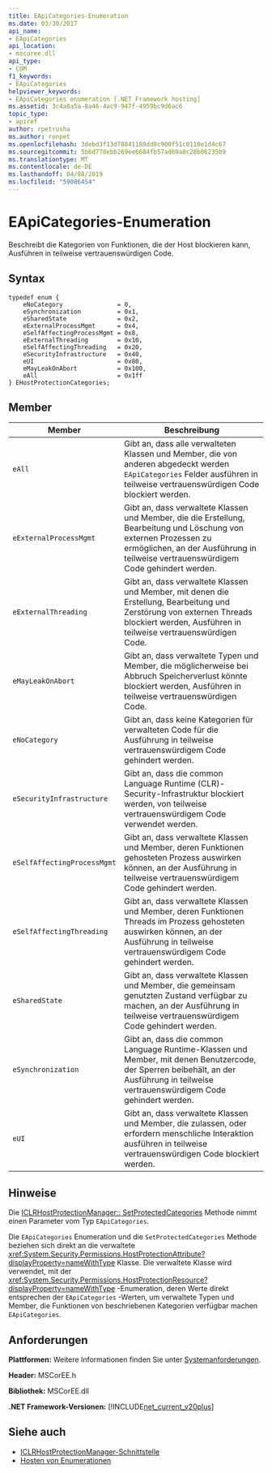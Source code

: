 ```yaml
---
title: EApiCategories-Enumeration
ms.date: 03/30/2017
api_name:
- EApiCategories
api_location:
- mscoree.dll
api_type:
- COM
f1_keywords:
- EApiCategories
helpviewer_keywords:
- EApiCategories enumeration [.NET Framework hosting]
ms.assetid: 3c4a8a5a-8a46-4ac9-947f-4959bc9d6ac6
topic_type:
- apiref
author: rpetrusha
ms.author: ronpet
ms.openlocfilehash: 3debd3f13d78841188dd8c900f51c0110e1d4c67
ms.sourcegitcommit: 5b6d778ebb269ee6684fb57ad69a8c28b06235b9
ms.translationtype: MT
ms.contentlocale: de-DE
ms.lasthandoff: 04/08/2019
ms.locfileid: "59086454"
---
```

# <a name="eapicategories-enumeration"></a>EApiCategories-Enumeration
Beschreibt die Kategorien von Funktionen, die der Host blockieren kann, Ausführen in teilweise vertrauenswürdigen Code.  
  
## <a name="syntax"></a>Syntax  
  
```  
typedef enum {  
    eNoCategory               = 0,  
    eSynchronization          = 0x1,  
    eSharedState              = 0x2,  
    eExternalProcessMgmt      = 0x4,  
    eSelfAffectingProcessMgmt = 0x8,  
    eExternalThreading        = 0x10,  
    eSelfAffectingThreading   = 0x20,  
    eSecurityInfrastructure   = 0x40,  
    eUI                       = 0x80,  
    eMayLeakOnAbort           = 0x100,  
    eAll                      = 0x1ff  
} EHostProtectionCategories;  
```  
  
## <a name="members"></a>Member  
  
|Member|Beschreibung|  
|------------|-----------------|  
|`eAll`|Gibt an, dass alle verwalteten Klassen und Member, die von anderen abgedeckt werden `EApiCategories` Felder ausführen in teilweise vertrauenswürdigen Code blockiert werden.|  
|`eExternalProcessMgmt`|Gibt an, dass verwaltete Klassen und Member, die die Erstellung, Bearbeitung und Löschung von externen Prozessen zu ermöglichen, an der Ausführung in teilweise vertrauenswürdigem Code gehindert werden.|  
|`eExternalThreading`|Gibt an, dass verwaltete Klassen und Member, mit denen die Erstellung, Bearbeitung und Zerstörung von externen Threads blockiert werden, Ausführen in teilweise vertrauenswürdigen Code.|  
|`eMayLeakOnAbort`|Gibt an, dass verwaltete Typen und Member, die möglicherweise bei Abbruch Speicherverlust könnte blockiert werden, Ausführen in teilweise vertrauenswürdigen Code.|  
|`eNoCategory`|Gibt an, dass keine Kategorien für verwalteten Code für die Ausführung in teilweise vertrauenswürdigem Code gehindert werden.|  
|`eSecurityInfrastructure`|Gibt an, dass die common Language Runtime (CLR)-Security-Infrastruktur blockiert werden, von teilweise vertrauenswürdigem Code verwendet werden.|  
|`eSelfAffectingProcessMgmt`|Gibt an, dass verwaltete Klassen und Member, deren Funktionen gehosteten Prozess auswirken können, an der Ausführung in teilweise vertrauenswürdigem Code gehindert werden.|  
|`eSelfAffectingThreading`|Gibt an, dass verwaltete Klassen und Member, deren Funktionen Threads im Prozess gehosteten auswirken können, an der Ausführung in teilweise vertrauenswürdigem Code gehindert werden.|  
|`eSharedState`|Gibt an, dass verwaltete Klassen und Member, die gemeinsam genutzten Zustand verfügbar zu machen, an der Ausführung in teilweise vertrauenswürdigem Code gehindert werden.|  
|`eSynchronization`|Gibt an, dass die common Language Runtime-Klassen und Member, mit denen Benutzercode, der Sperren beibehält, an der Ausführung in teilweise vertrauenswürdigem Code gehindert werden.|  
|`eUI`|Gibt an, dass verwaltete Klassen und Member, die zulassen, oder erfordern menschliche Interaktion ausführen in teilweise vertrauenswürdigen Code blockiert werden.|  
  
## <a name="remarks"></a>Hinweise  
 Die [ICLRHostProtectionManager:: SetProtectedCategories](../../../../docs/framework/unmanaged-api/hosting/iclrhostprotectionmanager-setprotectedcategories-method.md) Methode nimmt einen Parameter vom Typ `EApiCategories`.  
  
 Die `EApiCategories` Enumeration und die `SetProtectedCategories` Methode beziehen sich direkt an die verwaltete <xref:System.Security.Permissions.HostProtectionAttribute?displayProperty=nameWithType> Klasse. Die verwaltete Klasse wird verwendet, mit der <xref:System.Security.Permissions.HostProtectionResource?displayProperty=nameWithType> -Enumeration, deren Werte direkt entsprechen der `EApiCategories` -Werten, um verwaltete Typen und Member, die Funktionen von beschriebenen Kategorien verfügbar machen `EApiCategories`.  
  
## <a name="requirements"></a>Anforderungen  
 **Plattformen:** Weitere Informationen finden Sie unter [Systemanforderungen](../../../../docs/framework/get-started/system-requirements.md).  
  
 **Header:** MSCorEE.h  
  
 **Bibliothek:** MSCorEE.dll  
  
 **.NET Framework-Versionen:** [!INCLUDE[net_current_v20plus](../../../../includes/net-current-v20plus-md.md)]  
  
## <a name="see-also"></a>Siehe auch

- [ICLRHostProtectionManager-Schnittstelle](../../../../docs/framework/unmanaged-api/hosting/iclrhostprotectionmanager-interface.md)
- [Hosten von Enumerationen](../../../../docs/framework/unmanaged-api/hosting/hosting-enumerations.md)
